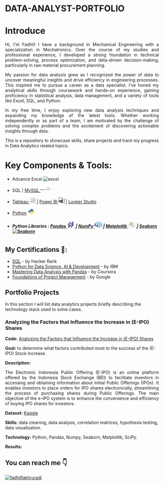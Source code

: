 # DATA-ANALYST-PORTFOLIO

# Introduce
<p align="justify">
Hi, I'm Fadhil! I have a background in Mechanical Engineering with a specialization in Mechatronics. Over the course of my studies and professional experience, I developed a strong foundation in technical problem-solving, process optimization, and data-driven decision-making, particularly in raw material procurement planning.
<p align="justify">                
My passion for data analysis grew as I recognized the power of data to uncover meaningful insights and drive efficiency in engineering processes. This inspired me to pursue a career as a data specialist. I’ve honed my analytical skills through coursework and hands-on experience, gaining proficiency in statistical analysis, data management, and a variety of tools like Excel, SQL, and Python.
 <p align="justify">               
In my free time, I enjoy exploring new data analysis techniques and expanding my knowledge of the latest tools. Whether working independently or as part of a team, I am motivated by the challenge of solving complex problems and the excitement of discovering actionable insights through data.

This is a repository to showcase skills, share projects and track my progress in Data Analytics related topics.

# Key Components & Tools: 
*  Advance Excel <img src="https://raw.githubusercontent.com/mrankitgupta/66DaysOfData/60139fb461ef56a19afd68ea4094f6069f27ce49/icons8-microsoft-excel%20(1).svg" alt="excel" width="25" height="25"/> </a>
* SQL | <a href="https://www.mysql.com/">MySQL</a><a href="https://www.mysql.com/" target="_blank"> <img src="https://raw.githubusercontent.com/devicons/devicon/master/icons/mysql/mysql-original-wordmark.svg" alt="mysql" width="35" height="20"/> </a>
* <a href="https://public.tableau.com/app/profile/fadhil.fakhruradi8798/vizzes">Tableau</a><a href="https://public.tableau.com/app/profile/fadhil.fakhruradi8798/vizzes" target="_blank" rel="noreferrer"> <img src="https://raw.githubusercontent.com/mrankitgupta/mrankitgupta/a768d6bf0a001f03327578ae12f8867e4056cbaf/tableau-software.svg" alt="tableau" width="20" height="20"/> </a>  |
<a href="https://powerbi.microsoft.com/en-us/">Power BI</a><a href="https://powerbi.microsoft.com/en-us/" target="_blank" rel="noreferrer"> <img src="https://raw.githubusercontent.com/mrankitgupta/mrankitgupta/a768d6bf0a001f03327578ae12f8867e4056cbaf/power-bi.svg" alt="powerbi" width="20" height="20"/> </a> |
<a href="https://lookerstudio.google.com/">Looker Studio</a><a href="https://lookerstudio.google.com/" target="_blank" rel="noreferrer">

* <a href="https://www.python.org">Python</a> <a href="https://www.python.org" target="_blank"> <img src="https://raw.githubusercontent.com/devicons/devicon/master/icons/python/python-original.svg" alt="python" width="25" height="20"/> </a>
* ##### Python Libraries : <a href="https://pandas.pydata.org">Pandas</a><a href="https://pandas.pydata.org" target="_blank" rel="noreferrer"> <img src="https://raw.githubusercontent.com/devicons/devicon/2ae2a900d2f041da66e950e4d48052658d850630/icons/pandas/pandas-original.svg" alt="pandas" width="25" height="20"/> </a> | <a href="https://numpy.org/">NumPy</a><a href="https://numpy.org/" target="_blank" rel="noreferrer"> <img src="https://raw.githubusercontent.com/mrankitgupta/mrankitgupta/2a582d085b324cff4917325112229027309ecae3/Numpy-logo.svg" alt="numpy" width="25" height="20"/> </a> | <a href="https://matplotlib.org/">Matplotlib</a><a href="https://matplotlib.org/" target="_blank" rel="noreferrer"> <img src="https://raw.githubusercontent.com/mrankitgupta/mrankitgupta/1331979c3208a15be2c2a6177ffc38ced3d6b434/Matplotlib_icon.svg" alt="matplotlib" width="25" height="20"/> </a> | <a href="https://seaborn.pydata.org">Seaborn</a><a href="https://seaborn.pydata.org" target="_blank" rel="noreferrer"> <img src="https://seaborn.pydata.org/_images/logo-mark-lightbg.svg" alt="Seaborn" width="25" height="20"/> </a> 

# <h2 align="left">My Certifications 📜:
* [SQL](https://www.hackerrank.com/certificates/iframe/7d08711a7041) - by Hacker Rank
* [Python for Data Science, AI & Development](https://coursera.org/share/f38b814442fde7428fc2a305e9220269) - by IBM
* [Mastering Data Analysis with Pandas](https://coursera.org/share/7f7863dc8fb5864ac4373e3f1020a148) - by Coursera
* [Foundations of Project Management](https://coursera.org/share/4f1040ce1be65b3cbf569d0659f7c320) - by Google

## Portfolio Projects
In this section I will list data analytics projects briefly describing the technology stack used to solve cases.

### Analyzing the Factors that Influence the Increase in (E-IPO) Shares
**Code:** [Analyzing the Factors that Influence the Increase in (E-IPO) Shares](https://colab.research.google.com/drive/1UP0i0JK_QuF3qP2g9YkgkVxiB_nEdn_p?usp=sharing) 

**Goal:** to determine what factors contributed most to the success of the (E-IPO) Stock Increase.

**Description:**  
<p align="justify">
 The Electronic Indonesia Public Offering (E-IPO) is an online platform offered by the Indonesia Stock Exchange (BEI) to facilitate investors in accessing and obtaining information about Initial Public Offerings (IPOs). It enables investors to place orders for IPO shares electronically, streamlining the process of purchasing shares during Public Offerings. The main objective of the e-IPO system is to enhance the convenience and efficiency of buying IPO shares for investors. 

**Dataset:** [Kaggle](https://www.kaggle.com/datasets/fahmirk/e-ipo-realtime-data) 

**Skills:** data cleaning, data analysis, correlation matrices, hypothesis testing, data visualization.

**Technology:** Python, Pandas, Numpy, Seaborn, Matplotlib, SciPy.

**Results:** 

## You can reach me  👇 
<a href="linkedin.com/in/fadhil-fakhruradi-2935b1104" target="blank"><img align="center" src="https://img.shields.io/badge/-Fadhil Fakhruradi-blue?style=flat-square&logo=Linkedin&logoColor=white&link=linkedin.com/in/fadhil-fakhruradi-2935b1104/" alt="fadhilfakhruradi" height="20" width="100" /></a>


